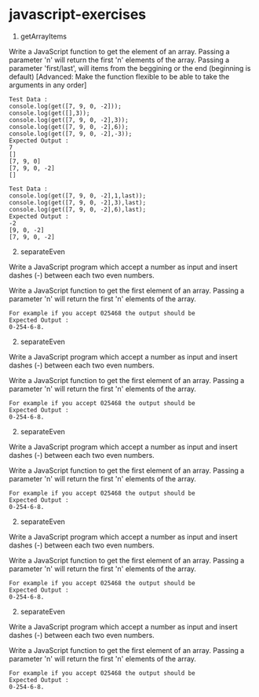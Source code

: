 # javascript-exercises


1. getArrayItems

Write a JavaScript function to get the element of an array. Passing a parameter 'n' will return the first 'n' elements of the array. Passing a parameter 'first/last', will items from the beggining or the end (beginning is default)
[Advanced: Make the function flexible to be able to take the arguments in any order]

```
Test Data : 
console.log(get([7, 9, 0, -2])); 
console.log(get([],3));
console.log(get([7, 9, 0, -2],3));
console.log(get([7, 9, 0, -2],6));
console.log(get([7, 9, 0, -2],-3));
Expected Output : 
7
[] 
[7, 9, 0] 
[7, 9, 0, -2] 
[] 

Test Data : 
console.log(get([7, 9, 0, -2],1,last)); 
console.log(get([7, 9, 0, -2],3),last); 
console.log(get([7, 9, 0, -2],6),last);
Expected Output : 
-2 
[9, 0, -2] 
[7, 9, 0, -2]
```

2. separateEven

Write a JavaScript program which accept a number as input and insert dashes (-) between each two even numbers. 

Write a JavaScript function to get the first element of an array. Passing a parameter 'n' will return the first 'n' elements of the array.

```
For example if you accept 025468 the output should be 
Expected Output : 
0-254-6-8.
```


2. separateEven

Write a JavaScript program which accept a number as input and insert dashes (-) between each two even numbers. 

Write a JavaScript function to get the first element of an array. Passing a parameter 'n' will return the first 'n' elements of the array.

```
For example if you accept 025468 the output should be 
Expected Output : 
0-254-6-8.
```


2. separateEven

Write a JavaScript program which accept a number as input and insert dashes (-) between each two even numbers. 

Write a JavaScript function to get the first element of an array. Passing a parameter 'n' will return the first 'n' elements of the array.

```
For example if you accept 025468 the output should be 
Expected Output : 
0-254-6-8.
```


2. separateEven

Write a JavaScript program which accept a number as input and insert dashes (-) between each two even numbers. 

Write a JavaScript function to get the first element of an array. Passing a parameter 'n' will return the first 'n' elements of the array.

```
For example if you accept 025468 the output should be 
Expected Output : 
0-254-6-8.
```


2. separateEven

Write a JavaScript program which accept a number as input and insert dashes (-) between each two even numbers. 

Write a JavaScript function to get the first element of an array. Passing a parameter 'n' will return the first 'n' elements of the array.

```
For example if you accept 025468 the output should be 
Expected Output : 
0-254-6-8.
```
